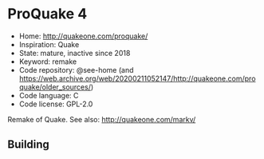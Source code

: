 # ProQuake 4

- Home: http://quakeone.com/proquake/
- Inspiration: Quake
- State: mature, inactive since 2018
- Keyword: remake
- Code repository: @see-home (and https://web.archive.org/web/20200211052147/http://quakeone.com/proquake/older_sources/)
- Code language: C
- Code license: GPL-2.0

Remake of Quake.
See also: http://quakeone.com/markv/

## Building
